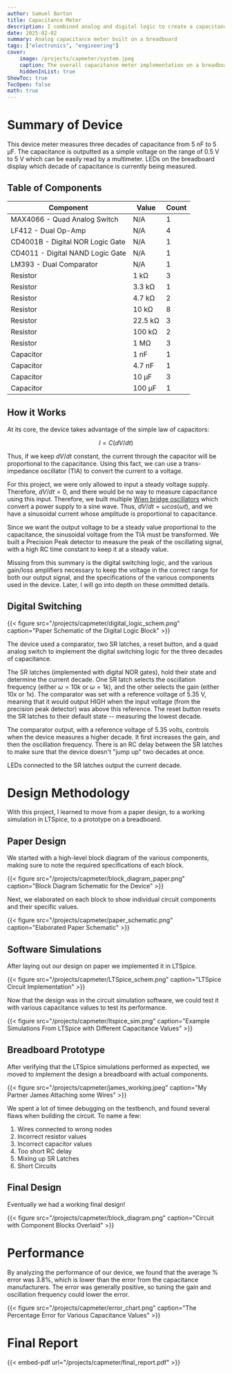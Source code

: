 ```yaml
---
author: Samuel Barton
title: Capacitance Meter
description: I combined analog and digital logic to create a capacitance meter on a breadboard.
date: 2025-02-02
summary: Analog capacitance meter built on a breadboard
tags: ["electronics", "engineering"]
cover: 
    image: /projects/capmeter/system.jpeg
    caption: The overall capacitance meter implementation on a breadboard
    hiddenInList: true
ShowToc: true
TocOpen: false
math: true
---
```


# Summary of Device

This device meter measures three decades of capacitance from 5 nF to 5 µF.
The capacitance is outputted as a simple voltage on the range of 0.5 V to 5 V which can be easily read by a multimeter.
LEDs on the breadboard display which decade of capacitance is currently being measured.

## Table of Components

| Component                        	| Value   	| Count 	|
|----------------------------------	|---------	|-------	|
| MAX4066 - Quad Analog Switch     	| N/A     	| 1     	|
| LF412 - Dual Op-Amp              	| N/A     	| 4     	|
| CD4001B - Digital NOR Logic Gate 	| N/A     	| 1     	|
| CD4011 - Digital NAND Logic Gate 	| N/A     	| 1     	|
| LM393 - Dual Comparator          	| N/A     	| 1     	|
| Resistor                         	| 1 kΩ    	| 3     	|
| Resistor                         	| 3.3 kΩ  	| 1     	|
| Resistor                         	| 4.7 kΩ  	| 2     	|
| Resistor                         	| 10 kΩ   	| 8     	|
| Resistor                         	| 22.5 kΩ 	| 3     	|
| Resistor                         	| 100 kΩ  	| 2     	|
| Resistor                         	| 1 MΩ    	| 3     	|
| Capacitor                        	| 1 nF    	| 1     	|
| Capacitor                        	| 4.7 nF  	| 1     	|
| Capacitor                        	| 10 µF   	| 3     	|
| Capacitor                        	| 100 µF  	| 1     	|

## How it Works

At its core, the device takes advantage of the simple law of capacitors:

$$
I = C (dV / dt)
$$

Thus, if we keep $dV / dt$ constant, the current through the capacitor will be proportional to the capacitance.
Using this fact, we can use a trans-impedance oscillator (TIA) to convert the current to a voltage.

For this project, we were only allowed to input a steady voltage supply.
Therefore, $dV / dt = 0$, and there would be no way to measure capacitance using this input.
Therefore, we built multiple [Wien bridge oscillators](https://en.wikipedia.org/wiki/Wien_bridge_oscillator) which convert a power supply to a sine wave.
Thus, $dV / dt = \omega cos(\omega t)$, and we have a sinusoidal current whose amplitude is proportional to capacitance.

Since we want the output voltage to be a steady value proportional to the capacitance, the sinusoidal voltage from the TIA must be transformed.
We built a Precision Peak detector to measure the peak of the oscillating signal, with a high RC time constant to keep it at a steady value.

Missing from this summary is the digital switching logic, and the various gain/loss amplifiers necessary to keep the voltage in the correct range for both our output signal, and the specifications of the various components used in the device.
Later, I will go into depth on these ommitted details.

## Digital Switching

{{< figure src="/projects/capmeter/digital_logic_schem.png" caption="Paper Schematic of the Digital Logic Block" >}}

The device used a comparator, two SR latches, a reset button, and a quad analog switch to implement the digital switching logic for the three decades of capacitance.

The SR latches (implemented with digital NOR gates), hold their state and determine the current decade.
One SR latch selects the oscillation frequency (either $\omega = 10k$ or $\omega = 1k$), and the other selects the gain (either 10x or 1x). 
The comparator was set with a reference voltage of 5.35 V, meaning that it would output HIGH when the input voltage (from the precision peak detector) was above this reference.
The reset button resets the SR latches to their default state -- measuring the lowest decade.

The comparator output, with a reference voltage of 5.35 volts, controls when the device measures a higher decade.
It first increases the gain, and then the oscillation frequency.
There is an RC delay between the SR latches to make sure that the device doesn't "jump up" two decades at once.

LEDs connected to the SR latches output the current decade.

# Design Methodology

With this project, I learned to move from a paper design, to a working simulation in LTSpice, to a prototype on a breadboard.

## Paper Design

We started with a high-level block diagram of the various components, making sure to note the required specifications of each block.


{{< figure src="/projects/capmeter/block_diagram_paper.png" caption="Block Diagram Schematic for the Device" >}}

Next, we elaborated on each block to show individual circuit components and their specific values.

{{< figure src="/projects/capmeter/paper_schematic.png" caption="Elaborated Paper Schematic" >}}

## Software Simulations

After laying out our design on paper we implemented it in LTSpice.

{{< figure src="/projects/capmeter/LTSpice_schem.png" caption="LTSpice Circuit Implementation" >}}

Now that the design was in the circuit simulation software, we could test it with various capacitance values to test its performance.

{{< figure src="/projects/capmeter/ltspice_sim.png" caption="Example Simulations From LTSpice with Different Capacitance Values" >}}

## Breadboard Prototype

After verifying that the LTSpice simulations performed as expected, we moved to implement the design a breadboard with actual components.

{{< figure src="/projects/capmeter/james_working.jpeg" caption="My Partner James Attaching some Wires" >}}

We spent a lot of timee debugging on the testbench, and found several flaws when building the circuit.
To name a few:
1) Wires connected to wrong nodes
2) Incorrect resistor values
3) Incorrect capacitor values
4) Too short RC delay
5) Mixing up SR Latches
6) Short Circuits

## Final Design

Eventually we had a working final design!

{{< figure src="/projects/capmeter/block_diagram.png" caption="Circuit with Component Blocks Overlaid" >}}

# Performance

By analyzing the performance of our device, we found that the average % error was 3.8%, which is lower than the error from the capacitance manufacturers.
The error was generally positive, so tuning the gain and oscillation frequency could lower the error.

{{< figure src="/projects/capmeter/error_chart.png" caption="The Percentage Error for Various Capacitance Values" >}}

# Final Report

{{< embed-pdf url="/projects/capmeter/final_report.pdf" >}}
